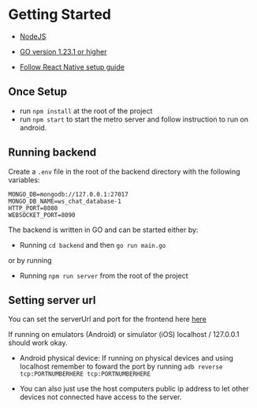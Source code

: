 # Getting Started

- [NodeJS](https://nodejs.org/en/download/package-manager/current)
- [GO version 1.23.1 or higher](https://go.dev/doc/install)

- [Follow React Native setup guide](./react-native-setup.md)

## Once Setup

- run `npm install` at the root of the project
- run `npm start` to start the metro server and follow instruction to run on android.

## Running backend

Create a `.env` file in the root of the backend directory with the following variables:

```env
MONGO_DB=mongodb://127.0.0.1:27017
MONGO_DB_NAME=ws_chat_database-1
HTTP_PORT=8080
WEBSOCKET_PORT=8090 
```
    

The backend is written in GO and can be started either by:

- Running `cd backend` and then `go run main.go`

or by running 

- Running `npm run server` from the root of the project

## Setting server url

You can set the serverUrl and port for the frontend here [here](../app/config/config.json)

If running on emulators (Android) or simulator (iOS) localhost / 127.0.0.1 should work okay.

- Android physical device: If running on physical devices and using localhost remember to foward the port by running `adb reverse tcp:PORTNUMBERHERE tcp:PORTNUMBERHERE`

- You can also just use the host computers public ip address to let other devices not connected have access to the server.
